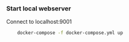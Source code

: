 ### Start local webserver

Connect to localhost:9001
```bash
	docker-compose -f docker-compose.yml up
```



